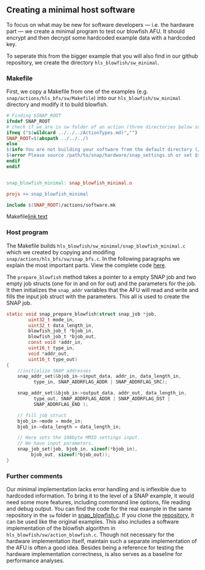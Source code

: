 ## Creating a minimal host software

To focus on what may be new for software developers — i.e. the hardware part — we create a minimal program to test our blowfish AFU. It should encrypt and then decrypt some hardcoded example data with a hardcoded key.

To seperate this from the bigger example that you will also find in our github repository, we create the directory `hls_blowfish/sw_minimal`.

### Makefile

First, we copy a Makefile from one of the examples \(e.g. `snap/actions/hls_bfs/sw/Makefile`\) into our `hls_blowfish/sw_minimal` directory and modify it to build blowfish.

```Makefile
# Finding $SNAP_ROOT
ifndef SNAP_ROOT
# check if we are in sw folder of an action (three directories below snap root)
ifneq ("$(wildcard ../../../ActionTypes.md)","")
SNAP_ROOT=$(abspath ../../../)
else
$(info You are not building your software from the default directory (/path/to/snap/actions/<action_name>/sw) or specified a wrong $$SNAP_ROOT.)
$(error Please source /path/to/snap/hardware/snap_settings.sh or set $$SNAP_ROOT manually.)
endif
endif


snap_blowfish_minimal: snap_blowfish_minimal.o

projs += snap_blowfish_minimal

include $(SNAP_ROOT)/actions/software.mk
```
<p class="figure-caption">Makefile<a href="url">link text</a>
</p>



### Host program

The Makefile builds `hls_blowfish/sw_minimal/snap_blowfish_minimal.c` which we created by copying and modifing `snap/actions/hls_bfs/sw/snap_bfs.c`. In the following paragraphs we explain the most important parts. View the complete code [here]().

The `prepare_blowfish` method takes a pointer to a empty SNAP job and two empty job structs (one for in and on for out) and the parameters for the job. It then initializes the `snap_addr` variables that the AFU will read and write and fills the input job struct with the parameters. This all is used to create the SNAP job.

```c
static void snap_prepare_blowfish(struct snap_job *job,
        uint32_t mode_in,
        uint32_t data_length_in,
        blowfish_job_t *bjob_in,
        blowfish_job_t *bjob_out,
        const void *addr_in,
        uint16_t type_in,
        void *addr_out,
        uint16_t type_out)
{
    //initialize SNAP addresses
    snap_addr_set(&bjob_in->input_data, addr_in, data_length_in,
		  type_in, SNAP_ADDRFLAG_ADDR | SNAP_ADDRFLAG_SRC);

    snap_addr_set(&bjob_in->output_data, addr_out, data_length_in,
		  type_out, SNAP_ADDRFLAG_ADDR | SNAP_ADDRFLAG_DST |
		  SNAP_ADDRFLAG_END );

    // fill job struct
    bjob_in->mode = mode_in;
    bjob_in->data_length = data_length_in;

    // Here sets the 108byte MMIO settings input.
    // We have input parameters.
    snap_job_set(job, bjob_in, sizeof(*bjob_in),
		 bjob_out, sizeof(*bjob_out));
}
```


### Further comments

Our minimal implementation lacks error handling and is inflexible due to hardcoded information. To bring it to the level of a SNAP example, it would need some more features, including commmand line options, file reading and debug output. You can find the code for the real example in the same repository in the `sw` folder in [snap_blowfish.c](https://github.com/ldurdel/hls_blowfish/blob/master/sw/snap_blowfish.c).
If you clone the [repository](https://github.com/ldurdel/hls_blowfish), it can be used like the original examples. This also includes a software implementation of the blowfish algorithm in `hls_blowfish/sw/action_blowfish.c`. Though not necessary for the hardware implementation itself, maintain such a separate implementation of the AFU is often a good idea. Besides being a reference for testing the hardware implementation correctness, is also serves as a baseline for performance analyses.